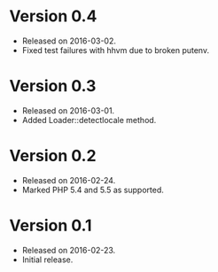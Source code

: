 # Version 0.4

* Released on 2016-03-02.
* Fixed test failures with hhvm due to broken putenv.

# Version 0.3

* Released on 2016-03-01.
* Added Loader::detectlocale method.

# Version 0.2

* Released on 2016-02-24.
* Marked PHP 5.4 and 5.5 as supported.

# Version 0.1

* Released on 2016-02-23.
* Initial release.
